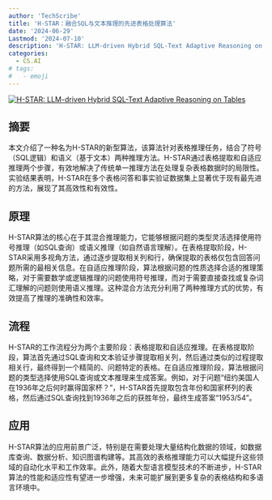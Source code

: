 ```yaml
---
author: 'TechScribe'
title: 'H-STAR：融合SQL与文本推理的先进表格处理算法'
date: '2024-06-29'
Lastmod: '2024-07-10'
description: 'H-STAR: LLM-driven Hybrid SQL-Text Adaptive Reasoning on Tables'
categories:
  - CS.AI
# tags:
#   - emoji
---
```


[![H-STAR: LLM-driven Hybrid SQL-Text Adaptive Reasoning on Tables](https://arxiv-research-1301205113.cos.ap-guangzhou.myqcloud.com/images/2407.05952v1.pdf_0.jpg)](https://arxiv.org/abs/2407.05952v1)

## 摘要

本文介绍了一种名为H-STAR的新型算法，该算法针对表格推理任务，结合了符号（SQL逻辑）和语义（基于文本）两种推理方法。H-STAR通过表格提取和自适应推理两个步骤，有效地解决了传统单一推理方法在处理复杂表格数据时的局限性。实验结果表明，H-STAR在多个表格问答和事实验证数据集上显著优于现有最先进的方法，展现了其高效性和有效性。<!--more-->

## 原理

H-STAR算法的核心在于其混合推理能力，它能够根据问题的类型灵活选择使用符号推理（如SQL查询）或语义推理（如自然语言理解）。在表格提取阶段，H-STAR采用多视角方法，通过逐步提取相关列和行，确保提取的表格仅包含回答问题所需的最相关信息。在自适应推理阶段，算法根据问题的性质选择合适的推理策略，对于需要数学或逻辑推理的问题使用符号推理，而对于需要直接查找或复杂词汇理解的问题则使用语义推理。这种混合方法充分利用了两种推理方式的优势，有效提高了推理的准确性和效率。

## 流程

H-STAR的工作流程分为两个主要阶段：表格提取和自适应推理。在表格提取阶段，算法首先通过SQL查询和文本验证步骤提取相关列，然后通过类似的过程提取相关行，最终得到一个精简的、问题特定的表格。在自适应推理阶段，算法根据问题的类型选择使用SQL查询或文本推理来生成答案。例如，对于问题“纽约美国人在1936年之后何时赢得国家杯？”，H-STAR首先提取包含年份和国家杯列的表格，然后通过SQL查询找到1936年之后的获胜年份，最终生成答案“1953/54”。

## 应用

H-STAR算法的应用前景广泛，特别是在需要处理大量结构化数据的领域，如数据库查询、数据分析、知识图谱构建等。其高效的表格推理能力可以大幅提升这些领域的自动化水平和工作效率。此外，随着大型语言模型技术的不断进步，H-STAR算法的性能和适应性有望进一步增强，未来可能扩展到更多复杂的表格结构和多语言环境中。